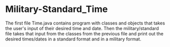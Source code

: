 # Military-Standard_Time
The first file Time.java contains program with classes and objects that takes the user's input of their desired time and date. Then the military/standard file takes that input from the classes from the previous file and print out the desired times/dates in a standard format and in a military format.
